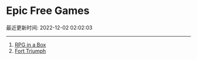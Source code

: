 # Epic Free Games

最近更新时间: 2022-12-02 02:02:03

--- 
1. [RPG in a Box](https://store.epicgames.com/en-US/p/rpg-in-a-box) 
2. [Fort Triumph](https://store.epicgames.com/en-US/p/fort-triumph) 
